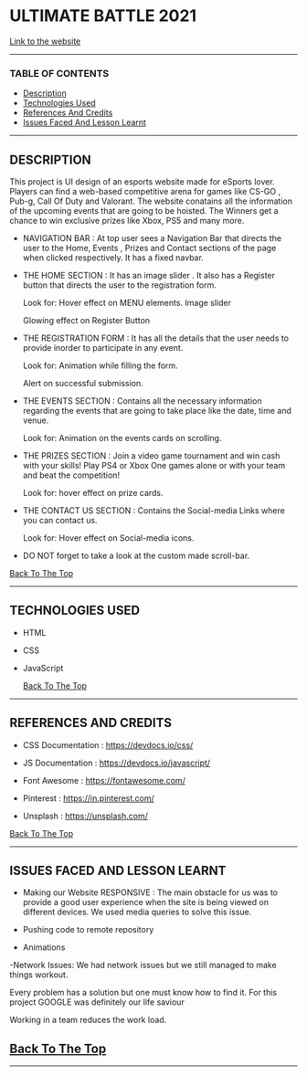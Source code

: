 # ULTIMATE BATTLE 2021

[Link to the website](https://sukhseerat-kaur.github.io/Ultimate-Battle-2021/)

---

### TABLE OF CONTENTS

- [Description](#description)
- [Technologies Used](#technologies-used)
- [References And Credits](#references-and-credits)
- [Issues Faced And Lesson Learnt](#issues-faced-and-lesson-learnt)

---

## DESCRIPTION

This project is UI design of an esports website made for eSports lover. Players can find a web-based competitive arena for games like CS-GO , Pub-g, Call Of Duty and Valorant.
The website conatains all the information of the upcoming events that are going to be hoisted. The Winners get a chance to win exclusive prizes like Xbox, PS5 and many more.

- NAVIGATION BAR :
  At top user sees a Navigation Bar that directs the user to the Home, Events , Prizes and Contact sections of the page when clicked respectively.
  It has a fixed navbar.

- THE HOME SECTION :
  It has an image slider .
  It also has a Register button that directs the user to the registration form.

  Look for: Hover effect on MENU elements.
  Image slider

  Glowing effect on Register Button

- THE REGISTRATION FORM :
  It has all the details that the user needs to provide inorder to participate in any event.

  Look for: Animation while filling the form.

  Alert on successful submission.

- THE EVENTS SECTION :
  Contains all the necessary information regarding the events that are going to take place like the date, time and venue.

  Look for: Animation on the events cards on scrolling.

- THE PRIZES SECTION :
  Join a video game tournament and win cash with your skills! Play PS4 or Xbox One games alone or with your team and beat the competition!

  Look for: hover effect on prize cards.

- THE CONTACT US SECTION :
  Contains the Social-media Links where you can contact us.

  Look for: Hover effect on Social-media icons.

- DO NOT forget to take a look at the custom made scroll-bar.

[Back To The Top](#ultimate-battle-2021)

---

## TECHNOLOGIES USED

- HTML
- CSS
- JavaScript

  [Back To The Top](#ultimate-battle-2021)

---

## REFERENCES AND CREDITS

- CSS Documentation : https://devdocs.io/css/

- JS Documentation : https://devdocs.io/javascript/

- Font Awesome : https://fontawesome.com/

- Pinterest : https://in.pinterest.com/

- Unsplash : https://unsplash.com/

[Back To The Top](#ultimate-battle-2021)

---

## ISSUES FACED AND LESSON LEARNT

- Making our Website RESPONSIVE : The main obstacle for us was to provide a good user experience when the site is being viewed on different devices. We used media queries to solve this issue.

- Pushing code to remote repository

- Animations

-Network Issues: We had network issues but we still managed to make things workout.

Every problem has a solution but one must know how to find it. For this project GOOGLE was definitely our life saviour

Working in a team reduces the work load.

## [Back To The Top](#ultimate-battle-2021)

---
